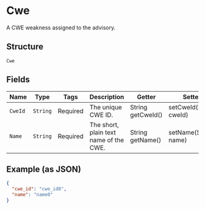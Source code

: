 
# Cwe

A CWE weakness assigned to the advisory.

## Structure

`Cwe`

## Fields

| Name | Type | Tags | Description | Getter | Setter |
|  --- | --- | --- | --- | --- | --- |
| `CweId` | `String` | Required | The unique CWE ID. | String getCweId() | setCweId(String cweId) |
| `Name` | `String` | Required | The short, plain text name of the CWE. | String getName() | setName(String name) |

## Example (as JSON)

```json
{
  "cwe_id": "cwe_id8",
  "name": "name0"
}
```

